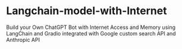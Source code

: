 # Langchain-model-with-Internet
Build your Own ChatGPT Bot with Internet Access and Memory using LangChain and Gradio integrated with Google custom search API and Anthropic API
